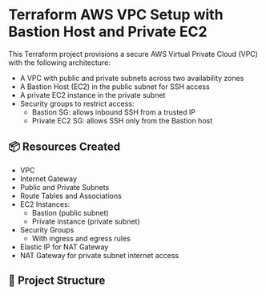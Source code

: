 # Terraform AWS VPC Setup with Bastion Host and Private EC2

This Terraform project provisions a secure AWS Virtual Private Cloud (VPC) with the following architecture:

- A VPC with public and private subnets across two availability zones
- A Bastion Host (EC2) in the public subnet for SSH access
- A private EC2 instance in the private subnet
- Security groups to restrict access:
  - Bastion SG: allows inbound SSH from a trusted IP
  - Private EC2 SG: allows SSH only from the Bastion host

## 📦 Resources Created

- VPC
- Internet Gateway
- Public and Private Subnets
- Route Tables and Associations
- EC2 Instances:
  - Bastion (public subnet)
  - Private instance (private subnet)
- Security Groups
  - With ingress and egress rules
- Elastic IP for NAT Gateway
- NAT Gateway for private subnet internet access

## 📁 Project Structure

